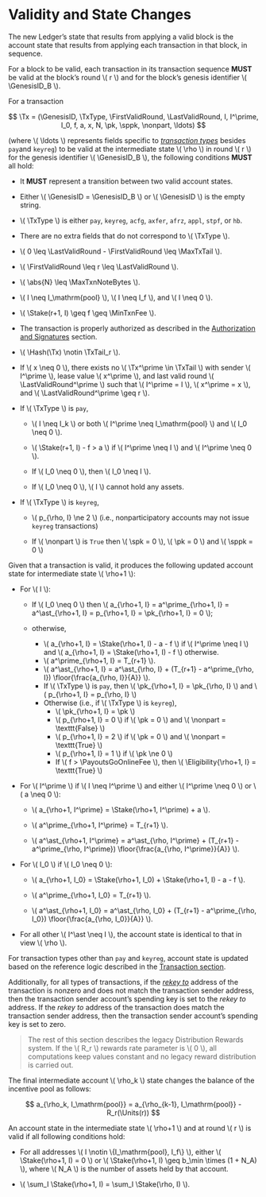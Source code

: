 $$
\newcommand \Genesis {\mathrm{Genesis}}
\newcommand \GenesisID {\Genesis\mathrm{ID}}
\newcommand \pk {\mathrm{pk}}
\newcommand \spk {\mathrm{spk}}
\newcommand \Tx {\mathrm{Tx}}
\newcommand \TxType {\mathrm{TxType}}
\newcommand \TxTail {\Tx\mathrm{Tail}}
\newcommand \Hash {\mathrm{Hash}}
\newcommand \FirstValidRound {r_\mathrm{fv}}
\newcommand \LastValidRound {r_\mathrm{lv}}
\newcommand \sppk {\mathrm{sppk}}
\newcommand \nonpart {\mathrm{nonpart}}
\newcommand \MaxTxTail {\mathrm{TxTail}_\max}
\newcommand \abs[1] {\lvert #1 \rvert}
\newcommand \floor[1] {\left \lfloor #1 \right \rfloor }
$$

$$
\newcommand \MaxTxnNoteBytes {T_{m,\max}}
\newcommand \Stake {\mathrm{Stake}}
\newcommand \Fee {\mathrm{fee}}
\newcommand \MinTxnFee {T_{\Fee,\min}}
\newcommand \PayoutsGoOnlineFee {B_{p,\Fee}}
\newcommand \Eligibility {\mathrm{A_e}}
\newcommand \Units {\mathrm{Units}}
$$

# Validity and State Changes

The new Ledger’s state that results from applying a valid block is the account state
that results from applying each transaction in that block, in sequence.

For a block to be valid, each transaction in its transaction sequence **MUST** be
valid at the block’s round \\( r \\) and for the block’s genesis identifier \\( \GenesisID_B \\).

For a transaction

$$
\Tx = (\GenesisID, \TxType, \FirstValidRound, \LastValidRound, I, I^\prime, I_0, f, a, x, N, \pk, \sppk, \nonpart, \ldots)
$$

(where \\( \ldots \\) represents fields specific to [_transaction types_](./ledger-transactions.md#transaction-type)
besides `pay`and `keyreg`) to be valid at the intermediate state \\( \rho \\) in
round \\( r \\) for the genesis identifier \\( \GenesisID_B \\), the following conditions
**MUST** all hold:

- It **MUST** represent a transition between two valid account states.

- Either \\( \GenesisID = \GenesisID_B \\) or \\( \GenesisID \\) is the empty string.

- \\( \TxType \\) is either `pay`, `keyreg`, `acfg`, `axfer`, `afrz`, `appl`, `stpf`,
or `hb`.

- There are no extra fields that do not correspond to \\( \TxType \\).

- \\( 0 \leq \LastValidRound - \FirstValidRound \leq \MaxTxTail \\).

- \\( \FirstValidRound \leq r \leq \LastValidRound \\).

- \\( \abs{N} \leq \MaxTxnNoteBytes \\).

- \\( I \neq I_\mathrm{pool} \\), \\( I \neq I_f \\), and \\( I \neq 0 \\).

- \\( \Stake(r+1, I) \geq f \geq \MinTxnFee \\).

- The transaction is properly authorized as described in the [Authorization and
Signatures](./ledger-txn-authorization.md) section.

- \\( \Hash(\Tx) \notin \TxTail_r \\).

- If \\( x \neq 0 \\), there exists no \\( \Tx^\prime \in \TxTail \\) with sender
\\( I^\prime \\), lease value \\( x^\prime \\), and last valid round \\( \LastValidRound^\prime \\)
such that \\( I^\prime = I \\), \\( x^\prime = x \\), and \\( \LastValidRound^\prime \geq r \\).

- If \\( \TxType \\) is `pay`,

  - \\( I \neq I_k \\) or both \\( I^\prime \neq I_\mathrm{pool} \\) and
  \\( I_0 \neq 0 \\).

  - \\( \Stake(r+1, I) - f > a \\) if \\( I^\prime \neq I \\) and \\( I^\prime \neq 0 \\).

  - If \\( I_0 \neq 0 \\), then \\( I_0 \neq I \\).

  - If \\( I_0 \neq 0 \\), \\( I \\) cannot hold any assets.

- If \\( \TxType \\) is `keyreg`,

  - \\( p_{\rho, I} \ne 2 \\) (i.e., nonparticipatory accounts may not issue `keyreg`
  transactions)

  - If \\( \nonpart \\) is `True` then \\( \spk = 0 \\), \\( \pk = 0 \\) and
  \\( \sppk = 0 \\)

Given that a transaction is valid, it produces the following updated account state
for intermediate state \\( \rho+1 \\):

- For \\( I \\):

  - If \\( I_0 \neq 0 \\) then \\( a_{\rho+1, I} = a^\prime_{\rho+1, I} = a^\ast_{\rho+1, I} = p_{\rho+1, I} = \pk_{\rho+1, I} = 0 \\);

  - otherwise,
      - \\( a_{\rho+1, I} = \Stake(\rho+1, I) - a - f \\) if \\( I^\prime \neq I \\)
        and \\( a_{\rho+1, I} = \Stake(\rho+1, I) - f \\) otherwise.
      - \\( a^\prime_{\rho+1, I} = T_{r+1} \\).
      - \\( a^\ast_{\rho+1, I} = a^\ast_{\rho, I} + (T_{r+1} - a^\prime_{\rho, I}) \floor{\frac{a_{\rho, I}}{A}} \\).
      - If \\( \TxType \\) is `pay`, then \\( \pk_{\rho+1, I} = \pk_{\rho, I} \\) and \\( p_{\rho+1, I} = p_{\rho, I} \\)
      - Otherwise (i.e., if \\( \TxType \\) is `keyreg`),
          - \\( \pk_{\rho+1, I} = \pk \\)
          - \\( p_{\rho+1, I} = 0 \\) if \\( \pk = 0 \\) and \\( \nonpart = \texttt{False} \\)
          - \\( p_{\rho+1, I} = 2 \\) if \\( \pk = 0 \\) and \\( \nonpart = \texttt{True} \\)
          - \\( p_{\rho+1, I} = 1 \\) if \\( \pk \ne 0 \\)
          - If \\( f > \PayoutsGoOnlineFee \\), then \\( \Eligibility{\rho+1, I} = \texttt{True} \\)

- For \\( I^\prime \\) if \\( I \neq I^\prime \\) and either \\( I^\prime \neq 0 \\)
or \\( a \neq 0 \\):

  - \\( a_{\rho+1, I^\prime} = \Stake(\rho+1, I^\prime) + a \\).

  - \\( a^\prime_{\rho+1, I^\prime} = T_{r+1} \\).

  - \\( a^\ast_{\rho+1, I^\prime} = a^\ast_{\rho, I^\prime} + (T_{r+1} - a^\prime_{\rho, I^\prime}) \floor{\frac{a_{\rho, I^\prime}}{A}} \\).

- For \\( I_0 \\) if \\( I_0 \neq 0 \\):

  - \\( a_{\rho+1, I_0} = \Stake(\rho+1, I_0) + \Stake(\rho+1, I) - a - f \\).

  - \\( a^\prime_{\rho+1, I_0} = T_{r+1} \\).

  - \\( a^\ast_{\rho+1, I_0} = a^\ast_{\rho, I_0} + (T_{r+1} - a^\prime_{\rho, I_0}) \floor{\frac{a_{\rho, I_0}}{A}} \\).

- For all other \\( I^\ast \neq I \\), the account state is identical to that in view \\( \rho \\).

For transaction types other than `pay` and `keyreg`, account state is updated based
on the reference logic described in the [Transaction section]().

Additionally, for all types of transactions, if the [_rekey to_](./ledger-transactions.md#rekey-to)
address of the transaction is nonzero and does not match the transaction sender address,
then the transaction sender account’s spending key is set to the _rekey to_ address.
If the _rekey to_ address of the transaction does match the transaction sender address,
then the transaction sender account’s spending key is set to zero.

> The rest of this section describes the legacy Distribution Rewards system. If
> the \\( R_r \\) rewards rate parameter is \\( 0 \\), all computations keep values
> constant and no legacy reward distribution is carried out.

The final intermediate account \\( \rho_k \\) state changes the balance of the incentive
pool as follows:

$$
a_{\rho_k, I_\mathrm{pool}} = a_{\rho_{k-1}, I_\mathrm{pool}} - R_r(\Units(r))
$$

An account state in the intermediate state \\( \rho+1 \\) and at round \\( r \\)
is valid if all following conditions hold:

- For all addresses \\( I \notin \\{I_\mathrm{pool}, I_f\\} \\), either \\( \Stake(\rho+1, I) = 0 \\)
or \\( \Stake(\rho+1, I) \geq b_\min \times (1 + N_A) \\), where \\( N_A \\) is the
number of assets held by that account.

- \\( \sum_I \Stake(\rho+1, I) = \sum_I \Stake(\rho, I) \\).
